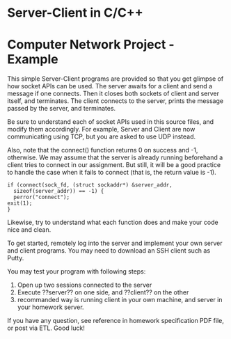 # Server-Client in C/C++
# Computer Network Project - Example

This simple Server-Client programs are provided so that you get glimpse of how socket APIs can be used.
The server awaits for a client and send a message if one connects. Then it closes both sockets of client and server itself, and terminates.
The client connects to the server, prints the message passed by the server, and terminates.

Be sure to understand each of socket APIs used in this source files, and modify them accordingly.
For example, Server and Client are now communicating using TCP, but you are asked to use UDP instead.

Also, note that the connect() function returns 0 on success and -1, otherwise.
We may assume that the server is already running beforehand a client tries to connect in our assignment.
But still, it will be a good practice to handle the case when it fails to connect (that is, the return value is -1).

```
if (connect(sock_fd, (struct sockaddr*) &server_addr,
  sizeof(server_addr)) == -1) {
  perror("connect");
exit(1);
}
```

Likewise, try to understand what each function does and make your code nice and clean.

To get started, remotely log into the server and implement your own server and client programs.
You may need to download an SSH client such as Putty.

You may test your program with following steps:
1. Open up two sessions connected to the server
2. Execute ??server?? on one side, and ??client?? on the other
3. recommanded way is running client in your own machine, and server in your homework server.

If you have any question, see reference in homework specification PDF file, or post via ETL.
Good luck!

